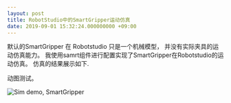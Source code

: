 ```yaml
---
layout: post
title: RobotStudio中的SmartGripper运动仿真
date: 2019-09-01 15:32:24.000000000 +09:00
---
```


<p>
默认的SmartGripper 在 Robotstudio 只是一个机械模型， 并没有实际夹具的运动仿真能力。 我使用samrt组件进行配置实现了SmartGripper在Robotstudio的运动仿真。 仿真的结果展示如下.
</p>

<p>
动图测试。
</p>

<p>
<img src="https://honghaolyu.github.io/assets/images/posts/3-1.gif" alt="Sim demo, SmartGripper"/>
</p>

<!-- <p>
There are thousands of lakes in Finland. The beautiful coastline after dinner.
</p>

<p>
<img src="https://honghaolyu.github.io/assets/images/posts/1-3.jpg" alt="INDIN2019 Helsinki, Finland"/>
</p>

<p>
I met a researcher Ronal Bejarano from Tempere University. We talk a lot about the human-robot collaboration.
</p>

<p>
<img src="https://honghaolyu.github.io/assets/images/posts/1-4.jpg" alt="INDIN2019 Helsinki, Finland"/>
</p>

<p>
The main venue of the conf is in Aalto University at Espoo, a beautiful campus.
</p>

<p>
<img src="https://honghaolyu.github.io/assets/images/posts/1-5.jpg" alt="INDIN2019 Helsinki, Finland"/>
</p> -->